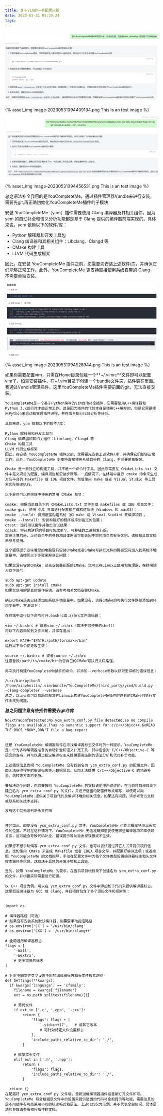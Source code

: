 ```yaml
---
title: 关于vim的一些配置问题
date: 2023-05-31 09:39:24
tags:
---
```




![image-20230531094409134](关于vim的一些配置问题/image-20230531094409134.png)

{% asset_img image-20230531094409134.png This is an test image %}

![image-20230531094456531](关于vim的一些配置问题/image-20230531094456531.png)

{% asset_img image-20230531094456531.png This is an test image %}

总之语法补全我用的是YouCompleteMe，通过插件管理器Vundle来进行安装，需要先git,再正确初始化YouCompleteMe插件的子模块

安装 YouCompleteMe（ycm）插件需要使用 Clang 编译器及其相关组件，因为 ycm 的自动补全和语义分析功能都是基于 Clang 提供的编译器前端实现的。具体来说，ycm 依赖以下的软件/库：

- Python 解释器和开发工具包
- Clang 编译器和其相关组件：Libclang、Clangd 等
- CMake 构建工具
- LLVM 代码生成框架

因此，在安装 YouCompleteMe 插件之前，您需要先安装上述软件/库，并确保它们能够正常工作。此外，YouCompleteMe 更支持直接使用系统自带的 Clang，不需要单独安装。

![image-20230531094926944](关于vim的一些配置问题/image-20230531094926944.png)

{% asset_img image-20230531094926944.png This is an test image %}

如果你需要配置vim，只需在Home目录创建一个**~/.vimrc**文件即可以配置vim了，如需安装插件，在~/.vim目录下创建一个bundle文件夹，插件装在里面。我通过Vundle管理插件，这里YouCompleteMe插件需要前面的git，无法直接安装。

```
YouCompleteMe是一个基于Python编写的Vim自动补全插件，它需要使用C++编译器和Python 3.x运行时才能正常工作。这是因为插件的代码本身是使用C++编写的，但是它需要使用Python来启动和管理插件进程，并在后台执行代码分析等任务。

具体来说，ycm 依赖以下的软件/库：

Python 解释器和开发工具包
Clang 编译器和其相关组件：Libclang、Clangd 等
CMake 构建工具
LLVM 代码生成框架
因此，在安装 YouCompleteMe 插件之前，您需要先安装上述软件/库，并确保它们能够正常工作。此外，YouCompleteMe 更支持直接使用系统自带的 Clang，不需要单独安装。
```

```
CMake 是一款独立的构建工具，并不是一个命令行工具，因此您需要在 CMakeLists.txt 文件中定义项目的配置、编译规则和安装步骤等。一般情况下，在终端中运行 cmake 命令来生成对应平台的 Makefile 或 IDE 项目文件，然后使用 make 或者 Visual Studio 等工具来实际编译执行。

以下是你可以在终端中使用的常用 CMake 命令：

cmake: 根据当前目录下的 CMakeLists.txt 文件生成 makefiles 或 IDE 项目文件；
cmake-gui: 使用 GUI 界面进行配置和生成构建系统（Windows 和 macOS）；
cmake --build: 调用底层构建系统（如 make 或 Visual Studio）来编译项目；
cmake --install: 安装构建好的程序或库到指定的位置；
ctest: 运行测试套件并输出测试结果；
cpack: 将已构建好的项目打包成单个、可移植的二进制发行版。
需要注意的是，上述命令中的参数和具体用法可能会因不同的项目而有所区别，请根据具体文档来参考使用。
```

```
这个错误提示意味着您的电脑没有安装CMake或者CMake可执行文件的路径没有加入到系统环境变量中。请按照以下步骤来解决此问题：

如果您没有安装CMake，请先安装最新版的CMake。您可以在Linux上使用包管理器，在终端输入以下命令：

sudo apt-get update
sudo apt-get install cmake
如果您使用的是其他操作系统，请参考相关文档安装CMake。

确认CMake是否已经添加到系统环境变量中。如果没有，请将CMake的可执行文件路径添加到环境变量中，方法如下：

在终端中运行以下命令打开.bashrc或.zshrc文件编辑器：

vim ~/.bashrc # 或者vim ~/.zshrc（取决于您使用的shell）
将以下内容添加到文件末尾，并保存退出：

export PATH="$PATH:/path/to/cmake/bin"
运行以下命令使更改生效：

source ~/.bashrc # 或者source ~/.zshrc
注意替换/path/to/cmake/bin为您自己的CMake可执行文件路径。

再次执行构建YouCompleteMe插件的命令，并添加--verbose参数以获取更详细的错误信息：

/usr/bin/python3 /home/xiaohuilin/.vim/bundle/YouCompleteMe/third_party/ycmd/build.py --clang-completer --verbose
总之，以上步骤可以帮助您解决在Linux上构建YouCompleteMe插件时遇到的CMake可执行文件未找到问题。
```

**总之问题注意有些插件需要去git仓库**

```
NoExtraConfDetected:No.ycm_extra_conf.py file detected,so no compile flags are available.Thus no semantic support for c/c++/objcc++.GoREAD THE DOCS *NOW*,DON'T file a bug report


这是 YouCompleteMe 编辑器插件在寻找编译器标志文件时的一种提示。YouCompleteMe 是一个为多种编辑器准备的自动补全和语义补充工具，其中包含对 C/C++/Objective-C 等语言的支持，并可以通过指定编译标志来提供更高级别的语法分析和代码补全功能。

上述错误信息表明 YouCompleteMe 没有找到名为 ycm_extra_conf.py 的配置文件，因而无法获得程序的编译标志等元数据信息，从而无法提供 C/C++/Objective-C 的地道补全、跳转等方面的支持。

要解决这个问题，你需要按照 YouCompleteMe 的文档说明中所讲述的，在当前项目根目录下建立名为 ycm_extra_conf.py 的文件，并进行适当的配置修改或编写，以便可以向 YouCompleteMe 提供关于项目代码及编译环境的相关信息。如果还有问题，请参考官方文档或联系相关技术支持。
```

```
没有这个就无法判断头文件吗


并非如此。即使没有 ycm_extra_conf.py 文件，YouCompleteMe 也能大概率猜测出头文件的位置。不过在这种情况下，YouCompleteMe 无法准确知道要使用哪些编译选项和库依赖关系，这可能会导致代码补全、错误提示等功能出现误报或不生效。

如果您不想手动编写 ycm_extra_conf.py 文件，也可以尝试通过其它方式来提供项目信息。比如使用 CMake 来生成 Makefile 或者 IDEA 项目文件，并配置好编译选项；或者按照 YouCompleteMe 的文档指导，手动在配置文件中为每个文件类型设置编译器标志和头文件搜索路径等信息。这取决于具体的开发环境和工具链。
```

```
是的，按照 YouCompleteMe 的要求，在当前项目根目录下创建名为 ycm_extra_conf.py 的文件，并根据实际需要进行配置。

以 C++ 项目为例，可以在 ycm_extra_conf.py 文件中添加如下代码来提供编译器标志。这里假设编译器为 GCC 或 Clang，并且项目包含了多个源码文件和框架库：


import os

# 编译器路径（可选）
# 如果没有安装系统默认编译器，则需要手动指定路径
# os.environ['CC'] = '/usr/bin/clang'
# os.environ['CXX'] = '/usr/bin/clang++'

# 全局通用编译器标志
flags = [
    '-Wall',
    '-Wextra',
    # 更多需要的标志
]

# 针对不同文件类型设置不同的编译器标志和头文件搜索路径
def Settings(**kwargs):
  if kwargs['language'] == 'cfamily':
    filename = kwargs['filename']
    ext = os.path.splitext(filename)[1]

    # 源码文件
    if ext in ['.c', '.cpp', '.cxx']:
        return {
            'flags': flags + [
                '-std=c++17',   # 或其它版本
                # 可针对特定文件设置标志
            ],
            'include_paths_relative_to_dir': './',
        }
        
    # 框架库头文件
    elif ext in ['.h', '.hpp']:
        return {
            'flags': flags,
            'include_paths_relative_to_dir': './',
        }

  return {}
在配置好 ycm_extra_conf.py 文件后，重新加载编辑器插件或重新打开文件即可。YouCompleteMe 将会根据该文件中的设置来提供适当的代码补全和提示等功能。需要注意的是不同插件有可能采用不同的标志格式和语法。上述代码仅为示例，并不代表全部情况。具体语法和参数请参看相应插件的文档。
```

